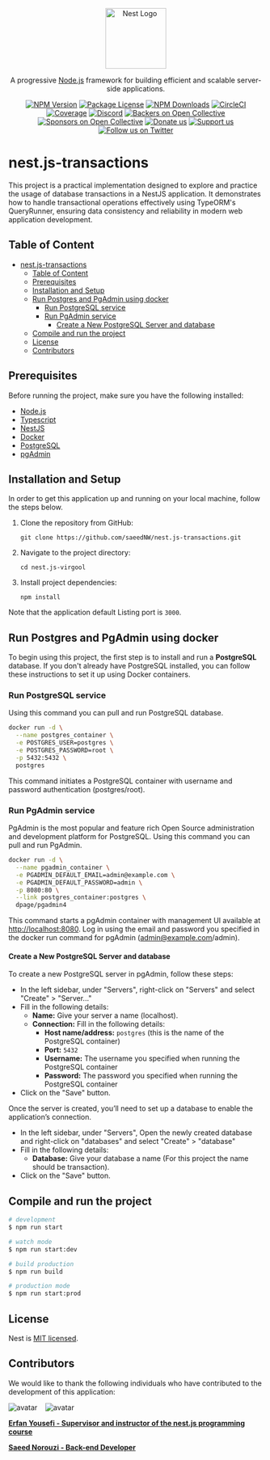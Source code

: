 <p align="center">
  <a href="http://nestjs.com/" target="blank"><img src="https://nestjs.com/img/logo-small.svg" width="120" alt="Nest Logo" /></a>
</p>

[circleci-image]: https://img.shields.io/circleci/build/github/nestjs/nest/master?token=abc123def456
[circleci-url]: https://circleci.com/gh/nestjs/nest

  <p align="center">A progressive <a href="http://nodejs.org" target="_blank">Node.js</a> framework for building efficient and scalable server-side applications.</p>
    <p align="center">
<a href="https://www.npmjs.com/~nestjscore" target="_blank"><img src="https://img.shields.io/npm/v/@nestjs/core.svg" alt="NPM Version" /></a>
<a href="https://www.npmjs.com/~nestjscore" target="_blank"><img src="https://img.shields.io/npm/l/@nestjs/core.svg" alt="Package License" /></a>
<a href="https://www.npmjs.com/~nestjscore" target="_blank"><img src="https://img.shields.io/npm/dm/@nestjs/common.svg" alt="NPM Downloads" /></a>
<a href="https://circleci.com/gh/nestjs/nest" target="_blank"><img src="https://img.shields.io/circleci/build/github/nestjs/nest/master" alt="CircleCI" /></a>
<a href="https://coveralls.io/github/nestjs/nest?branch=master" target="_blank"><img src="https://coveralls.io/repos/github/nestjs/nest/badge.svg?branch=master#9" alt="Coverage" /></a>
<a href="https://discord.gg/G7Qnnhy" target="_blank"><img src="https://img.shields.io/badge/discord-online-brightgreen.svg" alt="Discord"/></a>
<a href="https://opencollective.com/nest#backer" target="_blank"><img src="https://opencollective.com/nest/backers/badge.svg" alt="Backers on Open Collective" /></a>
<a href="https://opencollective.com/nest#sponsor" target="_blank"><img src="https://opencollective.com/nest/sponsors/badge.svg" alt="Sponsors on Open Collective" /></a>
  <a href="https://paypal.me/kamilmysliwiec" target="_blank"><img src="https://img.shields.io/badge/Donate-PayPal-ff3f59.svg" alt="Donate us"/></a>
    <a href="https://opencollective.com/nest#sponsor"  target="_blank"><img src="https://img.shields.io/badge/Support%20us-Open%20Collective-41B883.svg" alt="Support us"></a>
  <a href="https://twitter.com/nestframework" target="_blank"><img src="https://img.shields.io/twitter/follow/nestframework.svg?style=social&label=Follow" alt="Follow us on Twitter"></a>
</p>
  <!--[![Backers on Open Collective](https://opencollective.com/nest/backers/badge.svg)](https://opencollective.com/nest#backer)
  [![Sponsors on Open Collective](https://opencollective.com/nest/sponsors/badge.svg)](https://opencollective.com/nest#sponsor)-->

# nest.js-transactions

This project is a practical implementation designed to explore and practice the usage of database transactions in a NestJS application. It demonstrates how to handle transactional operations effectively using TypeORM's QueryRunner, ensuring data consistency and reliability in modern web application development.

## Table of Content

- [nest.js-transactions](#nestjs-transactions)
  - [Table of Content](#table-of-content)
  - [Prerequisites](#prerequisites)
  - [Installation and Setup](#installation-and-setup)
  - [Run Postgres and PgAdmin using docker](#run-postgres-and-pgadmin-using-docker)
    - [Run PostgreSQL service](#run-postgresql-service)
    - [Run PgAdmin service](#run-pgadmin-service)
      - [Create a New PostgreSQL Server and database](#create-a-new-postgresql-server-and-database)
  - [Compile and run the project](#compile-and-run-the-project)
  - [License](#license)
  - [Contributors](#contributors)

## Prerequisites

Before running the project, make sure you have the following installed:

- [Node.js](https://nodejs.org/)
- [Typescript](https://www.typescriptlang.org/)
- [NestJS](https://nestjs.com/)
- [Docker](https://www.docker.com)
- [PostgreSQL](https://www.postgresql.org/)
- [pgAdmin](https://www.pgadmin.org/)

## Installation and Setup

In order to get this application up and running on your local machine, follow the
steps below.

1. Clone the repository from GitHub:

   ```shell
   git clone https://github.com/saeedNW/nest.js-transactions.git
   ```

2. Navigate to the project directory:

   ```shell
   cd nest.js-virgool
   ```

3. Install project dependencies:

   ```shell
   npm install
   ```

Note that the application default Listing port is `3000`.

## Run Postgres and PgAdmin using docker

To begin using this project, the first step is to install and run a **PostgreSQL** database. If you don't already have PostgreSQL installed, you can follow these instructions to set it up using Docker containers.

### Run PostgreSQL service

Using this command you can pull and run PostgreSQL database.

```bash
docker run -d \
  --name postgres_container \
  -e POSTGRES_USER=postgres \
  -e POSTGRES_PASSWORD=root \
  -p 5432:5432 \
  postgres
```

This command initiates a PostgreSQL container with username and password authentication (postgres/root).

### Run PgAdmin service

PgAdmin is the most popular and feature rich Open Source administration and development platform for PostgreSQL. Using this command you can pull and run PgAdmin.

```bash
docker run -d \
  --name pgadmin_container \
  -e PGADMIN_DEFAULT_EMAIL=admin@example.com \
  -e PGADMIN_DEFAULT_PASSWORD=admin \
  -p 8080:80 \
  --link postgres_container:postgres \
  dpage/pgadmin4
```

This command starts a pgAdmin container with management UI available at <http://localhost:8080>. Log in using the email and password you specified in the docker run command for pgAdmin (<admin@example.com>/admin).

#### Create a New PostgreSQL Server and database

To create a new PostgreSQL server in pgAdmin, follow these steps:

- In the left sidebar, under "Servers", right-click on "Servers" and select "Create" > "Server..."
- Fill in the following details:
  - **Name:** Give your server a name (localhost).
  - **Connection:** Fill in the following details:
    - **Host name/address:** `postgres` (this is the name of the PostgreSQL container)
    - **Port:** `5432`
    - **Username:** The username you specified when running the PostgreSQL container
    - **Password:** The password you specified when running the PostgreSQL container
- Click on the "Save" button.

Once the server is created, you’ll need to set up a database to enable the application’s connection.

- In the left sidebar, under "Servers", Open the newly created database and right-click on "databases" and select "Create" > "database"
- Fill in the following details:
  - **Database:** Give your database a name (For this project the name should be transaction).
- Click on the "Save" button.

## Compile and run the project

```bash
# development
$ npm run start

# watch mode
$ npm run start:dev

# build production
$ npm run build

# production mode
$ npm run start:prod
```

## License

Nest is [MIT licensed](https://github.com/nestjs/nest/blob/master/LICENSE).

## Contributors

We would like to thank the following individuals who have contributed to the development of this application:

![avatar](https://images.weserv.nl/?url=https://github.com/erfanyousefi.png?h=150&w=150&fit=cover&mask=circle&maxage=5d)
‎ ‎ ‎ ![avatar](https://images.weserv.nl/?url=https://github.com/saeedNW.png?h=150&w=150&fit=cover&mask=circle&maxage=5d)

[**Erfan Yousefi - Supervisor and instructor of the nest.js programming course**](https://github.com/erfanyousefi/)

[**Saeed Norouzi - Back-end Developer**](https://github.com/saeedNW)
